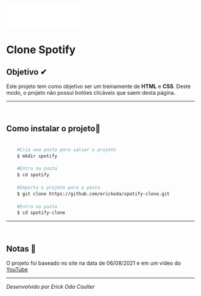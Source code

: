 <h1>

<img src = "./img/logo-spotify.png" alt = "spotify-logo" width = "200"/>
<br><br>
Clone Spotify 
</h1>

## Objetivo ✔

Este projeto tem como objetivo ser um treinamente de **HTML** e **CSS**. Deste modo, o projeto não possui botões clicáveis que saem desta página.

---
</br>

## Como instalar o projeto📁 

```bash

    #Cria uma pasta para salvar o projeto
    $ mkdir spotify

    #Entra na pasta
    $ cd spotify

    #Importa o projeto para a pasta
    $ git clone https://github.com/erickoda/spotify-clone.git

    #Entra na pasta
    $ cd spotify-clone

```
---
</br>

## Notas 📃

O projeto foi baseado no site na data de 06/08/2021 e em um vídeo do [YouTube](https://www.youtube.com/watch?v=qjsRinLKiLc)

---

<i>Desenvolvido por Erick Oda Coulter</i>

